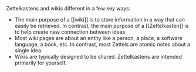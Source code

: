 Zettelkastens and wikis different in a few key ways:
- The main purpose of a [[wiki]] is to store information in a way that can easily be retrieved. In contrast, the main purpose of a [[Zettelkasten]] is to help create new connection between ideas
- Most wiki pages are about an entity like a person, a place, a software language, a book, etc. In contrast, most Zettels are atomic notes about a single idea.
- Wikis are typically designed to be shared. Zettelkastens are intended primarily for yourself.